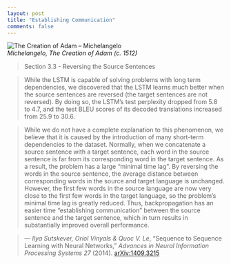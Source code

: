 ```yaml
---
layout: post
title: "Establishing Communication"
comments: false
---
```


![The Creation of Adam – Michelangelo](https://upload.wikimedia.org/wikipedia/commons/thumb/5/5b/Michelangelo_-_Creation_of_Adam_%28cropped%29.jpg/1920px-Michelangelo_-_Creation_of_Adam_%28cropped%29.jpg)  
*Michelangelo, The Creation of Adam (c. 1512)*

> Section 3.3 - Reversing the Source Sentences

> While the LSTM is capable of solving problems with long term dependencies, we discovered that the LSTM learns much better when the source sentences are reversed (the target sentences are not reversed). By doing so, the LSTM’s test perplexity dropped from 5.8 to 4.7, and the test BLEU scores of its decoded translations increased from 25.9 to 30.6.

> While we do not have a complete explanation to this phenomenon, we believe that it is caused by the introduction of many short-term dependencies to the dataset. Normally, when we concatenate a source sentence with a target sentence, each word in the source sentence is far from its corresponding word in the target sentence. As a result, the problem has a large “minimal time lag”. By reversing the words in the source sentence, the average distance between corresponding words in the source and target language is unchanged. However, the first few words in the source language are now very close to the first few words in the target language, so the problem’s minimal time lag is greatly reduced. Thus, backpropagation has an easier time “establishing communication” between the source sentence and the target sentence, which in turn results in substantially improved overall performance.

> — *Ilya Sutskever, Oriol Vinyals & Quoc V. Le*, “Sequence to Sequence Learning with Neural Networks,” *Advances in Neural Information Processing Systems 27* (2014). [arXiv:1409.3215](https://arxiv.org/abs/1409.3215)
